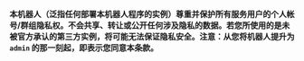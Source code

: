 **本机器人（泛指任何部署本机器人程序的实例）尊重并保护所有服务用户的个人帐号/群组隐私权。不会共享、转让或公开任何涉及隐私的数据。若您所使用的是未被官方承认的第三方实例，将可能无法保证隐私安全。注意：从您将机器人提升为 `admin` 的那一刻起，即表示您同意本条款。**
